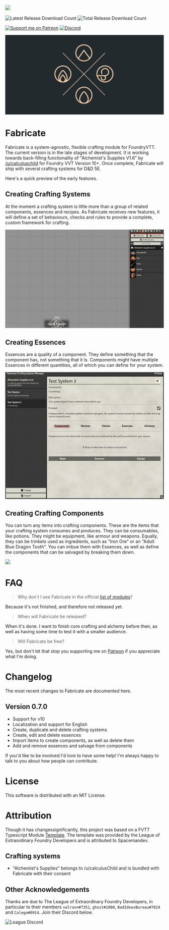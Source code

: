 ![](https://img.shields.io/badge/Foundry-v10-informational?style=for-the-badge)
<!--- Downloads @ Latest Badge -->
![Latest Release Download Count](https://img.shields.io/github/downloads/misterpotts/fabricate/latest/total?sort=semver&style=for-the-badge)
![Total Release Download Count](https://img.shields.io/github/downloads/misterpotts/fabricate/total?label=total%20downloads&style=for-the-badge)
<!--- Social badges -->
[![Support me on Patreon](https://img.shields.io/endpoint.svg?url=https%3A%2F%2Fshieldsio-patreon.vercel.app%2Fapi%3Fusername%3Dmisterpotts%26type%3Dpatrons&style=for-the-badge)](https://patreon.com/misterpotts)
[![Discord](https://dcbadge.vercel.app/api/server/QNGn6cznJs)](https://discord.gg/QNGn6cznJs)

<!--- Forge Bazaar Install % Badge -->
<!--- replace <your-module-name> with the `name` in your manifest -->
<!--- ![Forge Installs](https://img.shields.io/badge/dynamic/json?label=Forge%20Installs&query=package.installs&suffix=%25&url=https%3A%2F%2Fforge-vtt.com%2Fapi%2Fbazaar%2Fpackage%2Ffabricate&colorB=4aa94a) -->

![](/screens/fabricate-repo-preview.png)

# Fabricate

Fabricate is a system-agnostic, flexible crafting module for FoundryVTT. 
The current version is in the late stages of development. 
It is working towards back-filling functionality of "Alchemist's Supplies V1.6" by [/u/calculuschild](https://www.reddit.com/user/calculuschild/) for Foundry VVT Version 10+. 
Once complete, Fabricate will ship with several crafting systems for D&D 5E.

Here's a quick preview of the early features.

## Creating Crafting Systems

At the moment a crafting system is little more than a group of related components, essences and recipes.
As Fabricate receives new features, it will define a set of behaviours, checks and rules to provide a complete, custom framework for crafting.

![](/screens/fabricate-system-creation.gif)

## Creating Essences 

Essences are a quality of a component. 
They define something that the component has, not something that it is. 
Components might have multiple Essences in different quantities, all of which you can define for your system.

![](/screens/fabricate-essence-creation.gif)

## Creating Crafting Components

You can turn any items into crafting components.
These are the items that your crafting system consumes and produces. 
They can be consumables, like potions.
They might be equipment, like armour and weapons. 
Equally, they can be trinkets used as ingredients, such as "Iron Ore" or an "Adult Blue Dragon Tooth".
You can imbue them with Essences, as well as define the components that can be salvaged by breaking them down.

![](/screens/fabricate-component-editing.gif)

# FAQ

> Why don't I see Fabricate in the official [list of modules](https://foundryvtt.com/packages/modules)?

Because it's not finished, and therefore not released yet.

> When will Fabricate be released?

When it's done.
I want to finish core crafting and alchemy before then, as well as having some time to test it with a smaller audience.

> Will Fabricate be free?

Yes, but don't let that stop you supporting me on [Patreon](https://patreon.com/misterpotts) if you appreciate what I'm doing.

# Changelog

The most recent changes to Fabricate are documented here.

## Version 0.7.0

- Support for v10
- Localization and support for English
- Create, duplicate and delete crafting systems
- Create, edit and delete essences
- Import items to create components, as well as delete them
- Add and remove essences and salvage from components

If you'd like to be involved I'd love to have some help! I'm always happy to talk to you about how people can contribute.

# License

This software is distributed with an MIT License.

# Attribution

Though it has changessignificantly, this project was based on a FVTT Typescript Module [Template](https://github.com/League-of-Foundry-Developers/foundry-typescript-template).
The template was provided by the League of Extraordinary Foundry Developers and is attributed to Spacemandev.

## Crafting systems

- "Alchemist's Supplies" belongs to /u/calculusChild and is bundled with Fabricate with their consent 

## Other Acknowledgements

Thanks are due to The League of Extraordinary Foundry Developers, in particular to their members `valravn#7351`, `ghost#2000`, `BadIdeasBureau#7024` and `Calego#0914`. Join their Discord below.

![League Discord](https://discordapp.com/api/guilds/732325252788387980/widget.png?style=banner1)